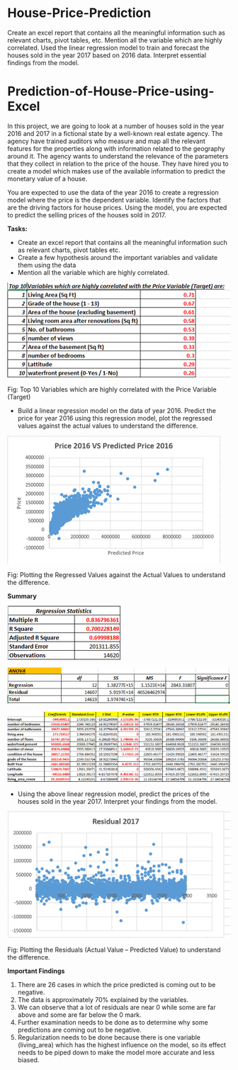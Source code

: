 # House-Price-Prediction
Create an excel report that contains all the meaningful information such as relevant charts, pivot tables, etc. Mention all the variable which are highly correlated. Used the linear regression model to train and forecast the houses sold in the year 2017 based on 2016 data. Interpret essential findings from the model.
# Prediction-of-House-Price-using-Excel

In this project, we are going to look at a number of houses sold in the year 2016 and 2017 in a fictional state by a well-known real estate agency. The agency have trained auditors who measure and map all the relevant features for the properties along with information related to the geography around it. The agency wants to understand the relevance of the parameters that they collect in relation to the price of the house. They have hired you to create a model which makes use of the available information to predict the monetary value of a house. 

You are expected to use the data of the year 2016 to create a regression model where the price is the dependent variable. Identify the factors that are the driving factors for house prices. Using the model, you are expected to predict the selling prices of the houses sold in 2017.

**Tasks:**

- Create an excel report that contains all the meaningful information such as relevant charts, pivot tables etc.
- Create a few hypothesis around the important variables and validate them using the data
- Mention all the variable which are highly correlated.

![Figure 1](Images/High_Correlation.png)

Fig: Top 10 Variables which are highly correlated with the Price Variable (Target) 


- Build a linear regression model on the data of year 2016. Predict the price for year 2016 using this regression model, plot the regressed values against the actual values to understand the difference.
 
![Figure 2](Images/Chart1.png)

Fig: Plotting the Regressed Values against the Actual Values to understand the difference.

**Summary**

![Figure 3](Images/summary_LR.png)

![Figure 4](Images/summary_LR_Anova.png)

![Figure 5](Images/summary_LR_Coefficents.png)

- Using the above linear regression model, predict the prices of the houses sold in the year 2017. Interpret your findings from the model.

![Figure 6](Images/Chart2.png)

Fig: Plotting the Residuals (Actual Value – Predicted Value) to understand the difference.

**Important Findings**
1. There are 26 cases in which the price predicted is coming out to be negative.
2. The data is approximately 70% explained by the variables.
3. We can observe that a lot of residuals are near 0 while some are far above and some are far below the 0 mark.
4. Further examination needs to be done as to determine why some predictions are coming out to be negative.
5. Regularization needs to be done because there is one variable (living_area) which has the highest influence on the model, so its effect needs to be piped down to make the
model more accurate and less biased.
